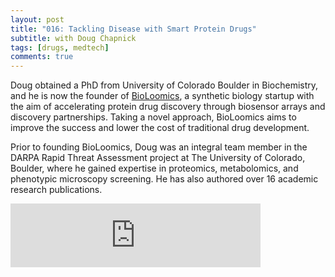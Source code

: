 ```yaml
---
layout: post
title: "016: Tackling Disease with Smart Protein Drugs"
subtitle: with Doug Chapnick
tags: [drugs, medtech]
comments: true
---
```


Doug obtained a PhD from University of Colorado Boulder in Biochemistry, and he is now the founder of [BioLoomics](https://www.bioloomics.com/), a synthetic biology startup with the aim of accelerating protein drug discovery through biosensor arrays and discovery partnerships. Taking a novel approach, BioLoomics aims to improve the success and lower the cost of traditional drug development.

Prior to founding BioLoomics, Doug was an integral team member in the DARPA Rapid Threat Assessment project at The University of Colorado, Boulder, where he gained expertise in proteomics, metabolomics, and phenotypic microscopy screening. He has also authored over 16 academic research publications.

<iframe src="https://anchor.fm/herethefuture/embed/episodes/016-Tackling-Disease-with-Smart-Protein-Drugs---Doug-Chapnick-epbvrf" height="102px" width="400px" frameborder="0" scrolling="no"></iframe>